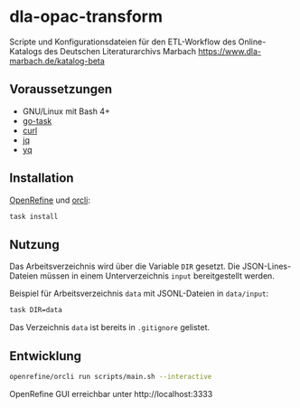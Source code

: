 # dla-opac-transform

Scripte und Konfigurationsdateien für den ETL-Workflow des Online-Katalogs des Deutschen Literaturarchivs Marbach https://www.dla-marbach.de/katalog-beta

## Voraussetzungen

* GNU/Linux mit Bash 4+
* [go-task](https://taskfile.dev)
* [curl](https://curl.se)
* [jq](https://stedolan.github.io/jq)
* [yq](https://github.com/mikefarah/yq)

## Installation

[OpenRefine](https://openrefine.org) und [orcli](https://github.com/opencultureconsulting/orcli):

```sh
task install
```

## Nutzung

Das Arbeitsverzeichnis wird über die Variable `DIR` gesetzt. Die JSON-Lines-Dateien müssen in einem Unterverzeichnis `input` bereitgestellt werden.

Beispiel für Arbeitsverzeichnis `data` mit JSONL-Dateien in `data/input`:

```sh
task DIR=data
```

Das Verzeichnis `data` ist bereits in `.gitignore` gelistet.

## Entwicklung

```sh
openrefine/orcli run scripts/main.sh --interactive
```

OpenRefine GUI erreichbar unter http://localhost:3333
